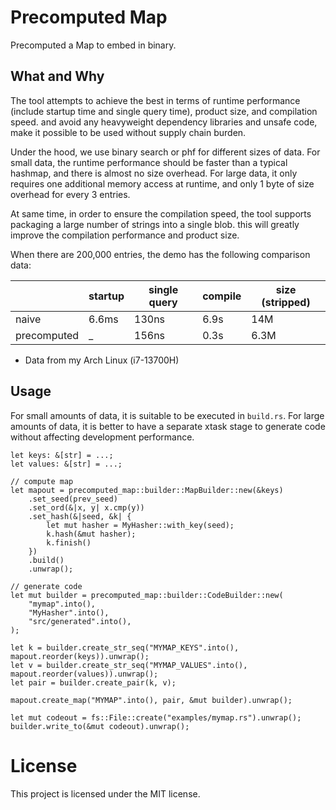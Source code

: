 # Precomputed Map

Precomputed a Map to embed in binary.

## What and Why

The tool attempts to achieve the best in terms of
runtime performance (include startup time and single query time), product size, and compilation speed.
and avoid any heavyweight dependency libraries and unsafe code,
make it possible to be used without supply chain burden.

Under the hood, we use binary search or phf for different sizes of data.
For small data, the runtime performance should be faster than a typical hashmap, and there is almost no size overhead.
For large data, it only requires one additional memory access at runtime, and only 1 byte of size overhead for every 3 entries.

At same time, in order to ensure the compilation speed,
the tool supports packaging a large number of strings into a single blob.
this will greatly improve the compilation performance and product size.

When there are 200,000 entries, the demo has the following comparison data:

|                | startup | single query | compile | size (stripped)
|----------------|---------|--------------|---------|----------------
|naive           | 6.6ms   | 130ns        | 6.9s    | 14M
|precomputed     | _       | 156ns        | 0.3s    | 6.3M

* Data from my Arch Linux (i7-13700H)

## Usage

For small amounts of data, it is suitable to be executed in `build.rs`.
For large amounts of data, it is better to have a separate xtask stage
to generate code without affecting development performance.

```rust,ignore
let keys: &[str] = ...;
let values: &[str] = ...;

// compute map
let mapout = precomputed_map::builder::MapBuilder::new(&keys)
    .set_seed(prev_seed)
    .set_ord(&|x, y| x.cmp(y))
    .set_hash(&|seed, &k| {
        let mut hasher = MyHasher::with_key(seed);
        k.hash(&mut hasher);
        k.finish()
    })
    .build()
    .unwrap();

// generate code
let mut builder = precomputed_map::builder::CodeBuilder::new(
    "mymap".into(),
    "MyHasher".into(),
    "src/generated".into(),
);

let k = builder.create_str_seq("MYMAP_KEYS".into(), mapout.reorder(keys)).unwrap();
let v = builder.create_str_seq("MYMAP_VALUES".into(), mapout.reorder(values)).unwrap();
let pair = builder.create_pair(k, v);

mapout.create_map("MYMAP".into(), pair, &mut builder).unwrap();

let mut codeout = fs::File::create("examples/mymap.rs").unwrap();
builder.write_to(&mut codeout).unwrap();
```

# License

This project is licensed under the MIT license.

